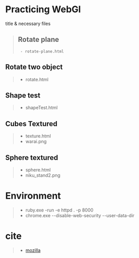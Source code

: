 Practicing WebGl
=================

title & necessary files  

>Rotate plane
>------------
>` - rotate-plane.html`  
>



Rotate two object
-----------------
> - rotate.html  

Shape test
-----------
> - shapeTest.html  

Cubes Textured
----------------
> - texture.html  
> - warai.png  

Sphere textured
---------------
> - sphere.html  
> - niku_stand2.png  



Environment
=============

> - ruby.exe -run -e httpd . -p 8000
> - chrome.exe --disable-web-security --user-data-dir  

cite
======

> - [mozilla](https://developer.mozilla.org/ja/docs/Web/API/WebGL_API/Tutorial/Animating_objects_with_WebGL)

